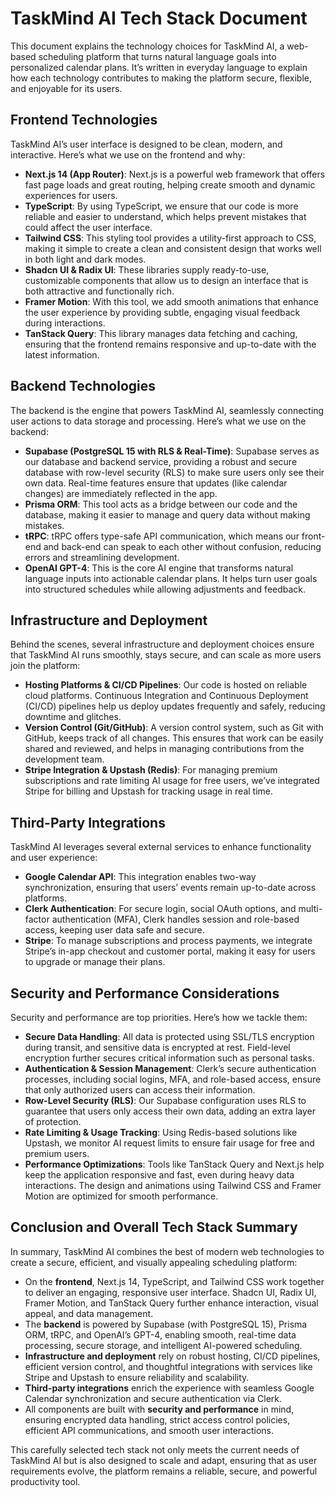 # TaskMind AI Tech Stack Document

This document explains the technology choices for TaskMind AI, a web-based scheduling platform that turns natural language goals into personalized calendar plans. It’s written in everyday language to explain how each technology contributes to making the platform secure, flexible, and enjoyable for its users.

## Frontend Technologies

TaskMind AI’s user interface is designed to be clean, modern, and interactive. Here’s what we use on the frontend and why:

*   **Next.js 14 (App Router)**: Next.js is a powerful web framework that offers fast page loads and great routing, helping create smooth and dynamic experiences for users.
*   **TypeScript**: By using TypeScript, we ensure that our code is more reliable and easier to understand, which helps prevent mistakes that could affect the user interface.
*   **Tailwind CSS**: This styling tool provides a utility-first approach to CSS, making it simple to create a clean and consistent design that works well in both light and dark modes.
*   **Shadcn UI & Radix UI**: These libraries supply ready-to-use, customizable components that allow us to design an interface that is both attractive and functionally rich.
*   **Framer Motion**: With this tool, we add smooth animations that enhance the user experience by providing subtle, engaging visual feedback during interactions.
*   **TanStack Query**: This library manages data fetching and caching, ensuring that the frontend remains responsive and up-to-date with the latest information.

## Backend Technologies

The backend is the engine that powers TaskMind AI, seamlessly connecting user actions to data storage and processing. Here’s what we use on the backend:

*   **Supabase (PostgreSQL 15 with RLS & Real-Time)**: Supabase serves as our database and backend service, providing a robust and secure database with row-level security (RLS) to make sure users only see their own data. Real-time features ensure that updates (like calendar changes) are immediately reflected in the app.
*   **Prisma ORM**: This tool acts as a bridge between our code and the database, making it easier to manage and query data without making mistakes.
*   **tRPC**: tRPC offers type-safe API communication, which means our front-end and back-end can speak to each other without confusion, reducing errors and streamlining development.
*   **OpenAI GPT-4**: This is the core AI engine that transforms natural language inputs into actionable calendar plans. It helps turn user goals into structured schedules while allowing adjustments and feedback.

## Infrastructure and Deployment

Behind the scenes, several infrastructure and deployment choices ensure that TaskMind AI runs smoothly, stays secure, and can scale as more users join the platform:

*   **Hosting Platforms & CI/CD Pipelines**: Our code is hosted on reliable cloud platforms. Continuous Integration and Continuous Deployment (CI/CD) pipelines help us deploy updates frequently and safely, reducing downtime and glitches.
*   **Version Control (Git/GitHub)**: A version control system, such as Git with GitHub, keeps track of all changes. This ensures that work can be easily shared and reviewed, and helps in managing contributions from the development team.
*   **Stripe Integration & Upstash (Redis)**: For managing premium subscriptions and rate limiting AI usage for free users, we’ve integrated Stripe for billing and Upstash for tracking usage in real time.

## Third-Party Integrations

TaskMind AI leverages several external services to enhance functionality and user experience:

*   **Google Calendar API**: This integration enables two-way synchronization, ensuring that users’ events remain up-to-date across platforms.
*   **Clerk Authentication**: For secure login, social OAuth options, and multi-factor authentication (MFA), Clerk handles session and role-based access, keeping user data safe and secure.
*   **Stripe**: To manage subscriptions and process payments, we integrate Stripe’s in-app checkout and customer portal, making it easy for users to upgrade or manage their plans.

## Security and Performance Considerations

Security and performance are top priorities. Here’s how we tackle them:

*   **Secure Data Handling**: All data is protected using SSL/TLS encryption during transit, and sensitive data is encrypted at rest. Field-level encryption further secures critical information such as personal tasks.
*   **Authentication & Session Management**: Clerk’s secure authentication processes, including social logins, MFA, and role-based access, ensure that only authorized users can access their information.
*   **Row-Level Security (RLS)**: Our Supabase configuration uses RLS to guarantee that users only access their own data, adding an extra layer of protection.
*   **Rate Limiting & Usage Tracking**: Using Redis-based solutions like Upstash, we monitor AI request limits to ensure fair usage for free and premium users.
*   **Performance Optimizations**: Tools like TanStack Query and Next.js help keep the application responsive and fast, even during heavy data interactions. The design and animations using Tailwind CSS and Framer Motion are optimized for smooth performance.

## Conclusion and Overall Tech Stack Summary

In summary, TaskMind AI combines the best of modern web technologies to create a secure, efficient, and visually appealing scheduling platform:

*   On the **frontend**, Next.js 14, TypeScript, and Tailwind CSS work together to deliver an engaging, responsive user interface. Shadcn UI, Radix UI, Framer Motion, and TanStack Query further enhance interaction, visual appeal, and data management.
*   The **backend** is powered by Supabase (with PostgreSQL 15), Prisma ORM, tRPC, and OpenAI’s GPT-4, enabling smooth, real-time data processing, secure storage, and intelligent AI-powered scheduling.
*   **Infrastructure and deployment** rely on robust hosting, CI/CD pipelines, efficient version control, and thoughtful integrations with services like Stripe and Upstash to ensure reliability and scalability.
*   **Third-party integrations** enrich the experience with seamless Google Calendar synchronization and secure authentication via Clerk.
*   All components are built with **security and performance** in mind, ensuring encrypted data handling, strict access control policies, efficient API communications, and smooth user interactions.

This carefully selected tech stack not only meets the current needs of TaskMind AI but is also designed to scale and adapt, ensuring that as user requirements evolve, the platform remains a reliable, secure, and powerful productivity tool.
